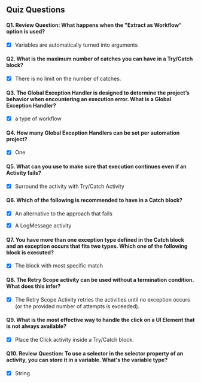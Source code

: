 ## Quiz Questions

#### Q1.  Review Question: What happens when the "Extract  as Workflow" option is used?
- [x] Variables are automatically turned into arguments

#### Q2. What is the maximum number of catches you can have in a Try/Catch block?
- [x] There is no limit on the number of catches.


#### Q3. The Global Exception Handler is designed to determine the project’s behavior when encountering an execution error. What is a Global Exception Handler?
- [x] a type of workflow


#### Q4. How many Global Exception Handlers can be set per automation project?
- [x] One


#### Q5. What can you use to make sure that execution continues even if an Activity fails? 
- [x] Surround the activity with Try/Catch Activity


#### Q6. Which of the following is recommended to have in a Catch block?
- [x] An alternative to the approach that fails
- [x] A LogMessage activity


#### Q7. You have more than one exception type defined in the Catch block and an exception occurs that fits two types. Which one of the following block is executed?
- [x] The block with most specific match


#### Q8. The Retry Scope activity can be used without a termination condition. What does this infer?
- [x] The Retry Scope Activity retries the activities until no exception occurs (or the provided number of attempts is exceeded).


#### Q9. What is the most effective way to handle the click on a UI Element that is not always available?
- [x] Place the Click activity inside a Try/Catch block.


#### Q10. Review Question:  To use a selector in the selector property of an activity, you can store it in a variable. What's the variable type?
- [x] String
